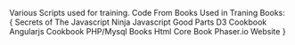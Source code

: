 Various Scripts used for training.
Code From Books Used in Traning
Books: {
	Secrets of The Javascript Ninja
	Javascript Good Parts
	D3 Cookbook
	Angularjs Cookbook
	PHP/Mysql Books
	Html Core Book
	Phaser.io Website
}